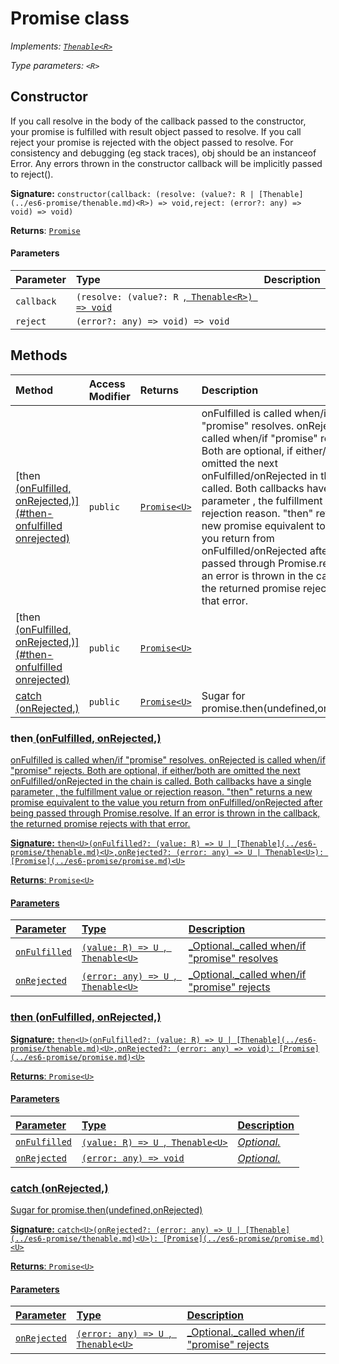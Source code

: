 # Promise <R> class

_Implements: [`Thenable<R>`](../es6-promise/thenable.md)_

_Type parameters: `<R>`_




## Constructor
If you call resolve in the body of the callback passed to the constructor, 
your promise is fulfilled with result object passed to resolve. 
If you call reject your promise is rejected with the object passed to resolve. 
For consistency and debugging (eg stack traces), obj should be an instanceof Error. 
Any errors thrown in the constructor callback will be implicitly passed to reject().

**Signature:** `constructor(callback: (resolve: (value?: R | [Thenable](../es6-promise/thenable.md)<R>) => void,reject: (error?: any) => void) => void)`

**Returns**: [`Promise`](../es6-promise/promise.md)



#### Parameters


| Parameter	   | Type    | Description |
|:-------------|:---------------|:------------|
| `callback`    | `(resolve: (value?: R `,[` Thenable<R>) => void`](../es6-promise/thenable.md) |  |
| `reject`    | `(error?: any) => void) => void` |  |





## Methods

| Method	   | Access Modifier | Returns	| Description|
|:-------------|:----|:-------|:-----------|
|[then<U> (onFulfilled, onRejected,)](#then<u>-onfulfilled onrejected)     | `public` | [`Promise<U>`](../es6-promise/promise.md) | onFulfilled is called when/if "promise" resolves. onRejected is called when/if "promise" rejects.  Both are optional, if either/both are omitted the next onFulfilled/onRejected in the chain is called.  Both callbacks have a single parameter , the fulfillment value or rejection reason.  "then" returns a new promise equivalent to the value you return from onFulfilled/onRejected after being passed through Promise.resolve.  If an error is thrown in the callback, the returned promise rejects with that error.   |
|[then<U> (onFulfilled, onRejected,)](#then<u>-onfulfilled onrejected)     | `public` | [`Promise<U>`](../es6-promise/promise.md) |  |
|[catch<U> (onRejected,)](#catch<u>-onrejected)     | `public` | [`Promise<U>`](../es6-promise/promise.md) | Sugar for promise.then(undefined,onRejected)   |





### then<U> (onFulfilled, onRejected,)

onFulfilled is called when/if "promise" resolves. onRejected is called when/if "promise" rejects. 
Both are optional, if either/both are omitted the next onFulfilled/onRejected in the chain is called. 
Both callbacks have a single parameter , the fulfillment value or rejection reason. 
"then" returns a new promise equivalent to the value you return from onFulfilled/onRejected after being passed through Promise.resolve. 
If an error is thrown in the callback, the returned promise rejects with that error. 


**Signature:** ``then<U>(onFulfilled?: (value: R) => U | [Thenable](../es6-promise/thenable.md)<U>,onRejected?: (error: any) => U | Thenable<U>): [Promise](../es6-promise/promise.md)<U>``

**Returns**: [`Promise<U>`](../es6-promise/promise.md)



#### Parameters


| Parameter	   | Type    | Description |
|:-------------|:---------------|:------------|
| `onFulfilled`    | `(value: R) => U `,[` Thenable<U>`](../es6-promise/thenable.md) | _Optional._called when/if "promise" resolves |
| `onRejected`    | `(error: any) => U `,[` Thenable<U>`](../es6-promise/thenable.md) | _Optional._called when/if "promise" rejects |


### then<U> (onFulfilled, onRejected,)



**Signature:** ``then<U>(onFulfilled?: (value: R) => U | [Thenable](../es6-promise/thenable.md)<U>,onRejected?: (error: any) => void): [Promise](../es6-promise/promise.md)<U>``

**Returns**: [`Promise<U>`](../es6-promise/promise.md)



#### Parameters


| Parameter	   | Type    | Description |
|:-------------|:---------------|:------------|
| `onFulfilled`    | `(value: R) => U `,[` Thenable<U>`](../es6-promise/thenable.md) | _Optional._ |
| `onRejected`    | `(error: any) => void` | _Optional._ |


### catch<U> (onRejected,)

Sugar for promise.then(undefined,onRejected) 


**Signature:** ``catch<U>(onRejected?: (error: any) => U | [Thenable](../es6-promise/thenable.md)<U>): [Promise](../es6-promise/promise.md)<U>``

**Returns**: [`Promise<U>`](../es6-promise/promise.md)



#### Parameters


| Parameter	   | Type    | Description |
|:-------------|:---------------|:------------|
| `onRejected`    | `(error: any) => U `,[` Thenable<U>`](../es6-promise/thenable.md) | _Optional._called when/if "promise" rejects |

